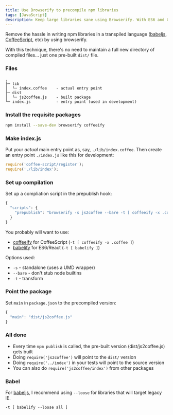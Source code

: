 ```yaml
---
title: Use Browserify to precompile npm libraries
tags: [JavaScript]
description: Keep large libraries sane using Browserify. With ES6 and CoffeeScript support!
---
```


Remove the hassle in writing npm libraries in a transpiled language ([babeljs], [CoffeeScript], etc) by using browserify.

With this technique, there's no need to maintain a full new directory of compiled files... just one pre-built `dist/` file.

### Files

```
.
├─ lib
│  └─ index.coffee    - actual entry point
├─ dist
│  └─ js2coffee.js    - built package
└─ index.js           - entry point (used in development)
```

### Install the requisite packages

```sh
npm install --save-dev browserify coffeeify
```

### Make index.js
Put your *actual* main entry point as, say, `./lib/index.coffee`. Then create an entry point `./index.js` like this for development:

```js
require('coffee-script/register');
require('./lib/index');
```

### Set up compilation
Set up a compliation script in the prepublish hook:

```js
{
  "scripts": {
    "prepublish": "browserify -s js2coffee --bare -t [ coffeeify -x .coffee ] ./js2coffee.coffee > dist/js2coffee.js"
  }
}
```

You probably will want to use:

* [coffeeify](https://github.com/jnordberg/coffeeify) for CoffeeScript (`-t [ coffeeify -x .coffee ]`)
* [babelify](https://github.com/babel/babelify) for ES6/React (`-t [ babelify ]`)

Options used:

* `-s` - standalone (uses a UMD wrapper)
* `--bare` - don't stub node builtins
* `-t` - transform

### Point the package
Set `main` in `package.json` to the precompiled version:

```js
{
  "main": "dist/js2coffee.js"
}
```

### All done

* Every time `npm publish` is called, the pre-built version (dist/js2coffee.js) gets built
* Doing `require('js2coffee')` will point to the `dist/` version
* Doing `require('../index')` in your tests will point to the source version
* You can also do `require('js2coffee/index')` from other packages

### Babel

For [babeljs], I recommend using `--loose` for libraries that will target legacy IE.

```
-t [ babelify --loose all ]
```

[babeljs]: http://babeljs.io/
[CoffeeScript]: http://coffeescript.org/
[browserify]: https://github.com/substack/node-browserify
